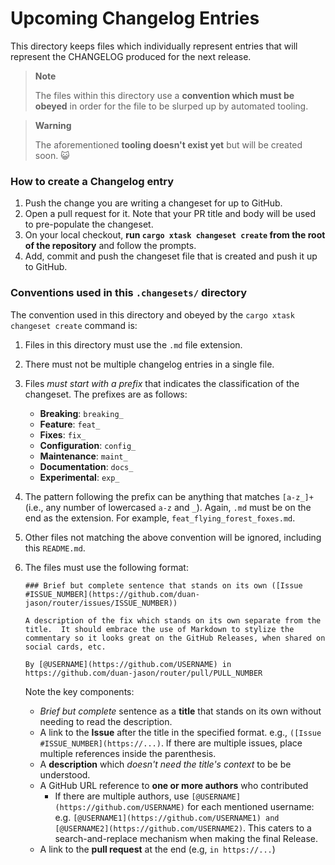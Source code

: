 # Upcoming Changelog Entries

This directory keeps files which individually represent entries that will represent the CHANGELOG produced for the next release.

> **Note**
>
> The files within this directory use a **convention which must be obeyed** in order for the file to be slurped up by automated tooling.

> **Warning**
>
> The aforementioned **tooling doesn't exist yet** but will be created soon. 😺

### How to create a Changelog entry

1. Push the change you are writing a changeset for up to GitHub.
2. Open a pull request for it.  Note that your PR title and body will be used to pre-populate the changeset.
3. On your local checkout, **run `cargo xtask changeset create` from the root of the repository** and follow the prompts.
4. Add, commit and push the changeset file that is created and push it up to GitHub.

### Conventions used in this `.changesets/` directory

The convention used in this directory and obeyed by the `cargo xtask changeset create` command is:

1. Files in this directory must use the `.md` file extension.
2. There must not be multiple changelog entries in a single file.
3. Files *must start with a prefix* that indicates the classification of the changeset.  The prefixes are as follows:
   - **Breaking**: `breaking_`
   - **Feature**: `feat_`
   - **Fixes**: `fix_`
   - **Configuration**: `config_`
   - **Maintenance**: `maint_`
   - **Documentation**: `docs_`
   - **Experimental**: `exp_`
4. The pattern following the prefix can be anything that matches `[a-z_]+` (i.e., any number of lowercased `a-z` and `_`).  Again, `.md` must be on the end as the extension.  For example, `feat_flying_forest_foxes.md`.
5. Other files not matching the above convention will be ignored, including this `README.md`.
6. The files must use the following format:

       ### Brief but complete sentence that stands on its own ([Issue #ISSUE_NUMBER](https://github.com/duan-jason/router/issues/ISSUE_NUMBER))

       A description of the fix which stands on its own separate from the title.  It should embrace the use of Markdown to stylize the commentary so it looks great on the GitHub Releases, when shared on social cards, etc.

       By [@USERNAME](https://github.com/USERNAME) in https://github.com/duan-jason/router/pull/PULL_NUMBER

     Note the key components:

     - _Brief but complete_ sentence as a **title** that stands on its own without needing to read the description.
     - A link to the **Issue** after the title in the specified format.  e.g., `([Issue #ISSUE_NUMBER](https://...)`.  If there are multiple issues, place multiple references inside the parenthesis.
     - A **description** which _doesn't need the title's context_ to be be understood.
     - A GitHub URL reference to **one or more authors** who contributed
         - If there are multiple authors, use `[@USERNAME](https://github.com/USERNAME)` for each mentioned username: e.g. `[@USERNAME1](https://github.com/USERNAME1) and [@USERNAME2](https://github.com/USERNAME2)`.  This caters to a search-and-replace mechanism when making the final Release.
     - A link to the **pull request** at the end (e.g, `in https://...`)
